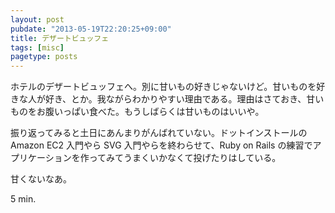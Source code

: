 ```yaml
---
layout: post
pubdate: "2013-05-19T22:20:25+09:00"
title: デザートビュッフェ
tags: [misc]
pagetype: posts
---
```

ホテルのデザートビュッフェへ。別に甘いもの好きじゃないけど。甘いものを好きな人が好き、とか。我ながらわかりやすい理由である。理由はさておき、甘いものをお腹いっぱい食べた。もうしばらくは甘いものはいいや。

振り返ってみると土日にあんまりがんばれていない。ドットインストールの Amazon EC2 入門やら SVG 入門やらを終わらせて、Ruby on Rails の練習でアプリケーションを作ってみてうまくいかなくて投げたりはしている。

甘くないなあ。

5 min.
